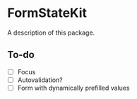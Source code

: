 # FormStateKit

A description of this package.

## To-do

- [ ] Focus
- [ ] Autovalidation?
- [ ] Form with dynamically prefilled values
